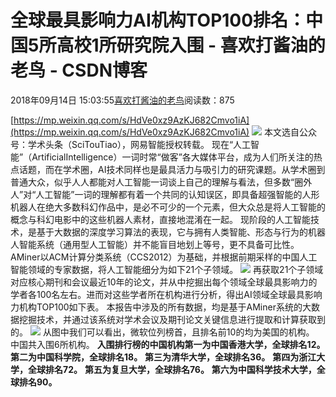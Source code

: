 
# 全球最具影响力AI机构TOP100排名：中国5所高校1所研究院入围 - 喜欢打酱油的老鸟 - CSDN博客


2018年09月14日 15:03:55[喜欢打酱油的老鸟](https://me.csdn.net/weixin_42137700)阅读数：875


[https://mp.weixin.qq.com/s/HdVe0xz9AzKJ682Cmvo1iA](https://mp.weixin.qq.com/s/HdVe0xz9AzKJ682Cmvo1iA)
![](https://img-blog.csdn.net/20180914150248880?watermark/2/text/aHR0cHM6Ly9ibG9nLmNzZG4ubmV0L3dlaXhpbl80MjEzNzcwMA==/font/5a6L5L2T/fontsize/400/fill/I0JBQkFCMA==/dissolve/70)
本文选自公众号：学术头条（SciTouTiao），网易智能授权转载。
现在“人工智能”（ArtificialIntelligence）一词时常“做客”各大媒体平台，成为人们所关注的热点话题，而在学术圈，AI技术同样也是最具活力与吸引力的研究课题。从学术圈到普通大众，似乎人人都能对人工智能一词谈上自己的理解与看法，但多数“圈外人”对“人工智能”一词的理解都有着一个共同的认知误区，即具备超强智能的人形机器人在绝大多数科幻作品中，是必不可少的一个元素，但大众总是将人工智能的概念与科幻电影中的这些机器人素材，直接地混淆在一起。
现阶段的人工智能技术，是基于大数据的深度学习算法的表现，它与拥有人类智能、形态与行为的机器人智能系统（通用型人工智能）并不能盲目地划上等号，更不具备可比性。
AMiner以ACM计算分类系统（CCS2012）为基础，并根据前期采样的中国人工智能领域的专家数据，将人工智能细分为如下21个子领域。
![](https://img-blog.csdn.net/20180914150303811?watermark/2/text/aHR0cHM6Ly9ibG9nLmNzZG4ubmV0L3dlaXhpbl80MjEzNzcwMA==/font/5a6L5L2T/fontsize/400/fill/I0JBQkFCMA==/dissolve/70)
再获取21个子领域对应核心期刊和会议最近10年的论文，并从中挖掘出每个领域全球最具影响力的学者各100名左右。进而对这些学者所在机构进行分析，得出AI领域全球最具影响力机构TOP100如下表。
本报告中涉及的所有数据，均是基于AMiner系统的大数据挖掘技术，并通过该系统对学术会议及期刊论文关键信息进行提取和计算获取到的。
![](https://img-blog.csdn.net/20180914150319564?watermark/2/text/aHR0cHM6Ly9ibG9nLmNzZG4ubmV0L3dlaXhpbl80MjEzNzcwMA==/font/5a6L5L2T/fontsize/400/fill/I0JBQkFCMA==/dissolve/70)
从图中我们可以看出，微软位列榜首，且排名前10的均为美国的机构。
中国共入围6所机构。
**入围排行榜的中国机构第一为中国香港大学，全球排名12。**
**第二为中国科学院，全球排名18。**
**第三为清华大学，全球排名36。**
**第四为浙江大学，全球排名72。**
**第五为复旦大学，全球排名76。**
**第六为中国科学技术大学，全球排名90。**


